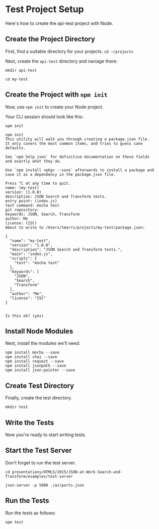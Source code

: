 Test Project Setup
==================
Here's how to create the api-test project with Node.


## Create the Project Directory
First, find a suitable directory for your projects.
`cd ~/projects`

Next, create the `api-test` directory and naviage there:
```
mkdir api-test

cd my-test
```

## Create the Project with `npm init`
Now, use `npm init` to create your Node project.

Your CLI session should look like this:
```
npm init

npm init
This utility will walk you through creating a package.json file.
It only covers the most common items, and tries to guess sane defaults.

See `npm help json` for definitive documentation on these fields
and exactly what they do.

Use `npm install <pkg> --save` afterwards to install a package and
save it as a dependency in the package.json file.

Press ^C at any time to quit.
name: (my-test)
version: (1.0.0)
description: JSON Search and Transform tests.
entry point: (index.js)
test command: mocha test
git repository:
keywords: JSON, Search, Transform
author: Me
license: (ISC)
About to write to /Users/tmarrs/projects/my-test/package.json:

{
  "name": "my-test",
  "version": "1.0.0",
  "description": "JSON Search and Transform tests.",
  "main": "index.js",
  "scripts": {
    "test": "mocha test"
  },
  "keywords": [
    "JSON",
    "Search",
    "Transform"
  ],
  "author": "Me",
  "license": "ISC"
}


Is this ok? (yes)
```

## Install Node Modules
Next, install the modules we'll need:
```
npm install mocha --save
npm install chai --save
npm install request --save
npm install jsonpath --save
npm install json-pointer --save 
```

## Create Test Directory
Finally, create the test directory.
```
mkdir test
```

## Write the Tests
Now you're ready to start writing tests.


## Start the Test Server
Don't forget to run the test server.
```
cd presentations/HTML5/2015/JSON-at-Work-Search-and-Transform/examples/test-server

json-server -p 5000 ./airports.json
```


## Run the Tests
Run the tests as follows:
```
npm test
```